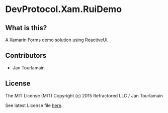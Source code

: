 # DevProtocol.Xam.RuiDemo


## What is this?
A Xamarin Forms demo solution using ReactiveUI.



## Contributors

- Jan Tourlamain


## License
The MIT License (MIT) Copyright (c) 2015 Refractored LLC / Jan Tourlamain

See latest License file [here](https://github.com/jtourlamain/DevProtocol.Xam.RuiDemo/blob/master/License).

